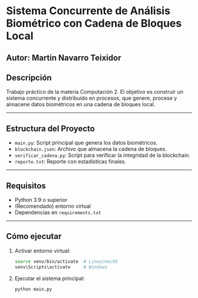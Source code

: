 # Sistema Concurrente de Análisis Biométrico con Cadena de Bloques Local

## Autor: Martin Navarro Teixidor

## Descripción

Trabajo práctico de la materia Computación 2. El objetivo es construir un sistema concurrente y distribuido en procesos, que genere, procese y almacene datos biométricos en una cadena de bloques local.

---

## Estructura del Proyecto

- `main.py`: Script principal que genera los datos biométricos.
- `blockchain.json`: Archivo que almacena la cadena de bloques.
- `verificar_cadena.py`: Script para verificar la integridad de la blockchain.
- `reporte.txt`: Reporte con estadísticas finales.

---

## Requisitos

- Python 3.9 o superior
- (Recomendado) entorno virtual
- Dependencias en `requirements.txt`

---

## Cómo ejecutar

1. Activar entorno virtual:
   ```bash
   source venv/bin/activate  # Linux/macOS
   venv\Scripts\activate     # Windows

2. Ejecutar el sistema principal:
   ```bash
   python main.py


